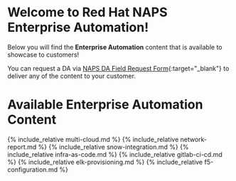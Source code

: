 # Welcome to Red Hat NAPS Enterprise Automation!

Below you will find the **Enterprise Automation** content that is available to showcase to customers!

You can request a DA via [NAPS DA Field Request Form](https://docs.google.com/forms/d/e/1FAIpQLScqS70QnbjClD-SQGDth-L_lile2yNAdSC3aXKFNQ0dQX8J4Q/viewform){:target="_blank"} to deliver any of the content to your customer.


# Available Enterprise Automation Content

{% include_relative multi-cloud.md %}
{% include_relative network-report.md %}
{% include_relative snow-integration.md %}
{% include_relative infra-as-code.md %}
{% include_relative gitlab-ci-cd.md %}
{% include_relative elk-provisioning.md %}
{% include_relative f5-configuration.md %}
